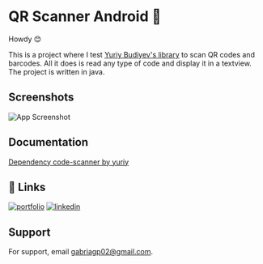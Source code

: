 # QR Scanner Android 📱

Howdy 😊

This is a project where I test [Yuriy Budiyev's library](https://github.com/yuriy-budiyev) to scan QR codes and barcodes. 
All it does is read any type of code and display it in a textview. 
The project is written in java.


## Screenshots

![App Screenshot](https://i.imgur.com/GjWe7sX.jpg)


## Documentation

[Dependency code-scanner by yuriy](https://github.com/yuriy-budiyev/code-scanner)


## 🔗 Links
[![portfolio](https://img.shields.io/badge/my_portfolio-000?style=for-the-badge&logo=ko-fi&logoColor=white)](https://shxwdev.web.app/)
[![linkedin](https://img.shields.io/badge/linkedin-0A66C2?style=for-the-badge&logo=linkedin&logoColor=white)](https://www.linkedin.com/in/gabriel-garcia-pellizz%C3%B3n/)



## Support

For support, email gabriagp02@gmail.com.
